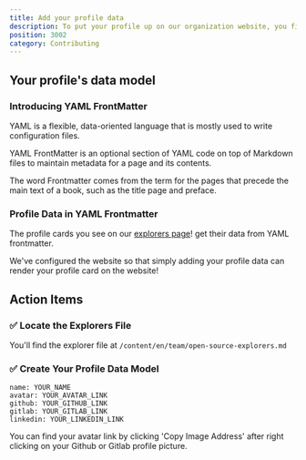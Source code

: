 ```yaml
---
title: Add your profile data
description: To put your profile up on our organization website, you first need to create a data model and find your subgroup.
position: 3002
category: Contributing
---
```


## Your profile's data model

### Introducing YAML FrontMatter

YAML is a flexible, data-oriented language that is mostly used to write configuration files.

YAML FrontMatter is an optional section of YAML code on top of Markdown files to maintain metadata for a page and its contents.

<alert>
The word Frontmatter comes from the term for the pages that precede the main text of a book, such as the title page and preface.
</alert>

### Profile Data in YAML Frontmatter

The profile cards you see on our [explorers page](https://org.grey.software/team/open-source-explorers/)! get their data from YAML frontmatter.

We've configured the website so that simply adding your profile data can render your profile card on the website!

## Action Items

### ✅ Locate the Explorers File

You'll find the explorer file at `/content/en/team/open-source-explorers.md`

<cta-button text="Explorers File" link="https://gitlab.com/grey-software/org/-/blob/master/content/en/team/open-source-explorers.md">
</cta-button>

### ✅ Create Your Profile Data Model

<code-group>
<code-block label="YAML" active>

```
name: YOUR_NAME
avatar: YOUR_AVATAR_LINK
github: YOUR_GITHUB_LINK
gitlab: YOUR_GITLAB_LINK
linkedin: YOUR_LINKEDIN_LINK
```

 </code-block>

 </code-group>

<alert>
You can find your avatar link by clicking 'Copy Image Address' after right clicking on your Github or Gitlab profile picture. 
</alert>

<br></br>
